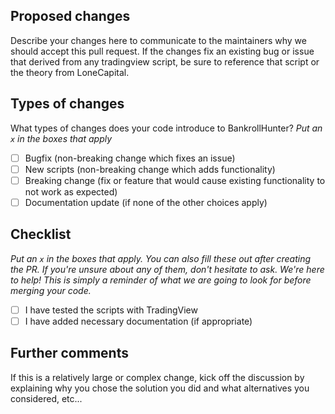 ## Proposed changes

Describe your changes here to communicate to the maintainers why we should accept this pull request. If the changes fix an existing bug or issue that derived from any tradingview script, be sure to reference that script or the theory from LoneCapital.

## Types of changes

What types of changes does your code introduce to BankrollHunter?
_Put an `x` in the boxes that apply_

- [ ] Bugfix (non-breaking change which fixes an issue)
- [ ] New scripts (non-breaking change which adds functionality)
- [ ] Breaking change (fix or feature that would cause existing functionality to not work as expected)
- [ ] Documentation update (if none of the other choices apply)

## Checklist

_Put an `x` in the boxes that apply. You can also fill these out after creating the PR. If you're unsure about any of them, don't hesitate to ask. We're here to help! This is simply a reminder of what we are going to look for before merging your code._

- [ ] I have tested the scripts with TradingView
- [ ] I have added necessary documentation (if appropriate)

## Further comments

If this is a relatively large or complex change, kick off the discussion by explaining why you chose the solution you did and what alternatives you considered, etc...